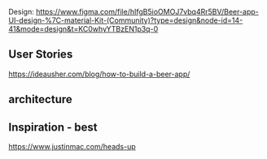 



Design: https://www.figma.com/file/hIfgB5ioOMOJ7vbq4Rr5BV/Beer-app-UI-design-%7C-material-Kit-(Community)?type=design&node-id=14-41&mode=design&t=KC0whyYTBzEN1p3q-0

## User Stories
https://ideausher.com/blog/how-to-build-a-beer-app/


## architecture

## Inspiration - best 
https://www.justinmac.com/heads-up
